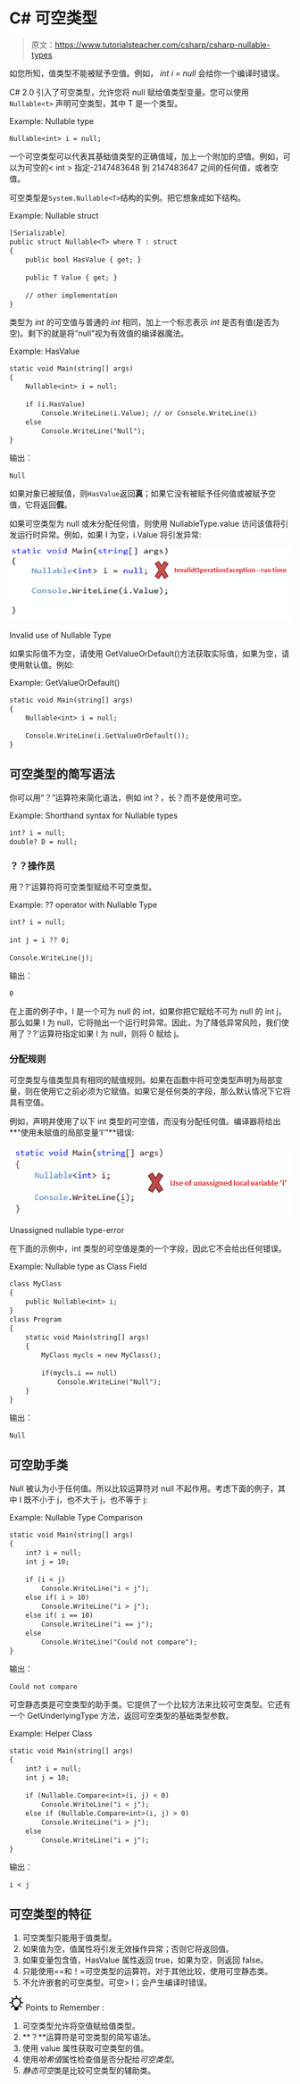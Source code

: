 # C# 可空类型

> 原文：<https://www.tutorialsteacher.com/csharp/csharp-nullable-types>

如您所知，值类型不能被赋予空值。例如， *int i = null* 会给你一个编译时错误。

C# 2.0 引入了可空类型，允许您将 null 赋给值类型变量。您可以使用`Nullable<t>` 声明可空类型，其中 T 是一个类型。

Example: Nullable type

```
Nullable<int> i = null; 
```

一个可空类型可以代表其基础值类型的正确值域，加上一个附加的*空*值。例如，可以为可空的< int > 指定-2147483648 到 2147483647 之间的任何值，或者空值。

可空类型是`System.Nullable<T>`结构的实例。把它想象成如下结构。

Example: Nullable struct

```
[Serializable]
public struct Nullable<T> where T : struct
{        
    public bool HasValue { get; }

    public T Value { get; }

    // other implementation
} 
```

类型为 *int* 的可空值与普通的 *int* 相同，加上一个标志表示 *int* 是否有值(是否为空)。剩下的就是将“null”视为有效值的编译器魔法。

Example: HasValue

```
static void Main(string[] args)
{
    Nullable<int> i = null;

    if (i.HasValue)
        Console.WriteLine(i.Value); // or Console.WriteLine(i)
    else
        Console.WriteLine("Null");
} 
```

输出：

```
Null
```

如果对象已被赋值，则`HasValue`返回**真**；如果它没有被赋予任何值或被赋予空值，它将返回**假**。

如果可空类型为 null 或未分配任何值，则使用 NullableType.value 访问该值将引发运行时异常。例如，如果 I 为空，i.Value 将引发异常:

[![](img/109ba27f6f36eea393baee6aec2c1968.png)](../../Content/images/csharp/nullabletype-error.png)

Invalid use of Nullable Type



如果实际值不为空，请使用 GetValueOrDefault()方法获取实际值，如果为空，请使用默认值。例如:

Example: GetValueOrDefault()

```
static void Main(string[] args)
{
    Nullable<int> i = null;

    Console.WriteLine(i.GetValueOrDefault()); 
} 
```

## 可空类型的简写语法

你可以用“？”运算符来简化语法，例如 int？，长？而不是使用可空<t>。</t>

Example: Shorthand syntax for Nullable types

```
int? i = null;
double? D = null; 
```

### ？？操作员

用？?'运算符将可空类型赋给不可空类型。

Example: ?? operator with Nullable Type

```
int? i = null;

int j = i ?? 0;

Console.WriteLine(j); 
```

输出：

```
0
```

在上面的例子中，I 是一个可为 null 的 int，如果你把它赋给不可为 null 的 int j，那么如果 I 为 null，它将抛出一个运行时异常。因此，为了降低异常风险，我们使用了？?'运算符指定如果 I 为 null，则将 0 赋给 j。

### 分配规则

可空类型与值类型具有相同的赋值规则。如果在函数中将可空类型声明为局部变量，则在使用它之前必须为它赋值。如果它是任何类的字段，那么默认情况下它将具有空值。

例如，声明并使用了以下 int 类型的可空值，而没有分配任何值。编译器将给出**“使用未赋值的局部变量‘I’”**错误:

[![](img/223f141b6b906064717fb39e34f23cb1.png)](../../Content/images/csharp/unassigned-nullabletype.png)

Unassigned nullable type-error



在下面的示例中，int 类型的可空值是类的一个字段，因此它不会给出任何错误。

Example: Nullable type as Class Field

```
class MyClass
{
    public Nullable<int> i;
}
class Program
{
    static void Main(string[] args)
    {
        MyClass mycls = new MyClass();

        if(mycls.i == null)
            Console.WriteLine("Null");
    }
} 
```

输出：

```
Null
```

## 可空助手类

Null 被认为小于任何值。所以比较运算符对 null 不起作用。考虑下面的例子，其中 I 既不小于 j，也不大于 j，也不等于 j:

Example: Nullable Type Comparison

```
static void Main(string[] args)
{
    int? i = null;
    int j = 10;

    if (i < j)
        Console.WriteLine("i < j");
    else if( i > 10)
        Console.WriteLine("i > j");
    else if( i == 10)
        Console.WriteLine("i == j");
    else
        Console.WriteLine("Could not compare");
} 
```

输出：

```
Could not compare
```

可空静态类是可空类型的助手类。它提供了一个比较方法来比较可空类型。它还有一个 GetUnderlyingType 方法，返回可空类型的基础类型参数。

Example: Helper Class

```
static void Main(string[] args)
{
    int? i = null;
    int j = 10;

    if (Nullable.Compare<int>(i, j) < 0)
        Console.WriteLine("i < j");
    else if (Nullable.Compare<int>(i, j) > 0)
        Console.WriteLine("i > j");
    else
        Console.WriteLine("i = j");
} 

```

输出：

```
i < j
```

## 可空类型的特征

1.  可空类型只能用于值类型。
2.  如果值为空，值属性将引发无效操作异常；否则它将返回值。
3.  如果变量包含值，HasValue 属性返回 true，如果为空，则返回 false。
4.  只能使用==和！=可空类型的运算符。对于其他比较，使用可空静态类。
5.  不允许嵌套的可空类型。可空<nullable>> I；会产生编译时错误。</nullable>

![](img/85db52f5404f0c468e1b194aa487d6a1.png)  Points to Remember :

1.  可空<t>类型允许将空值赋给值类型。</t>
2.  **？**运算符是可空类型的简写语法。
3.  使用 value 属性获取可空类型的值。
4.  使用*哈希值*属性检查值是否分配给*可空类型*。
5.  *静态可空*类是比较可空类型的辅助类。